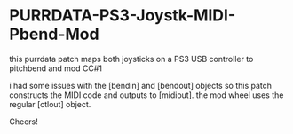 # PURRDATA-PS3-Joystk-MIDI-Pbend-Mod
this purrdata patch maps both joysticks on a PS3 USB controller to pitchbend and mod CC#1

i had some issues with the [bendin] and [bendout] objects so this patch constructs the MIDI code and outputs to [midiout]. the mod wheel uses the regular [ctlout] object. 

Cheers!
